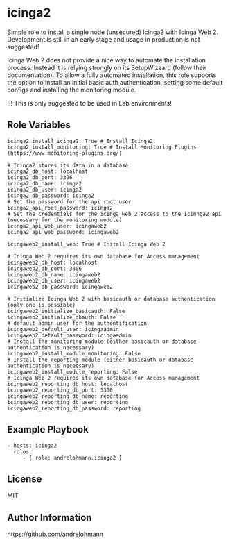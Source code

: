 icinga2
=======

Simple role to install a single node (unsecured) Icinga2 with Icinga Web 2. Development is still in an early stage and usage in production is not suggested!

Icinga Web 2 does not provide a nice way to automate the installation process. Instead it is relying strongly on its SetupWizzard (follow their documentation). To allow a fully automated installation, this role supports the option to install an initial basic auth authentication, setting some default configs and installing the monitoring module.

!!! This is only suggested to be used in Lab environments!

Role Variables
--------------

    icinga2_install_icinga2: True # Install Icinga2
    icinga2_install_monitoring: True # Install Monitoring Plugins (https://www.monitoring-plugins.org/)

    # Icinga2 stores its data in a database
    icinga2_db_host: localhost
    icinga2_db_port: 3306
    icinga2_db_name: icinga2
    icinga2_db_user: icinga2
    icinga2_db_password: icinga2
    # Set the password for the api root user
    icinga2_api_root_password: icinga2
    # Set the credentials for the icinga web 2 access to the icinnga2 api (necessary for the monitoring module)
    icinga2_api_web_user: icingaweb2
    icinga2_api_web_password: icingaweb2

    icingaweb2_install_web: True # Install Icinga Web 2

    # Icinga Web 2 requires its own database for Access management
    icingaweb2_db_host: localhost
    icingaweb2_db_port: 3306
    icingaweb2_db_name: icingaweb2
    icingaweb2_db_user: icingaweb2
    icingaweb2_db_password: icingaweb2

    # Initialize Icinga Web 2 with basicauth or database authentication (only one is possible)
    icingaweb2_initialize_basicauth: False
    icingaweb2_initialize_dbauth: False
    # default admin user for the authentification
    icingaweb2_default_user: icingaadmin
    icingaweb2_default_password: icingaadmin
    # Install the monitoring module (either basicauth or database authentication is necessary)
    icingaweb2_install_module_monitoring: False
    # Install the reporting module (either basicauth or database authentication is necessary)
    icingaweb2_install_module_reporting: False
    # Icinga Web 2 requires its own database for Access management
    icingaweb2_reporting_db_host: localhost
    icingaweb2_reporting_db_port: 3306
    icingaweb2_reporting_db_name: reporting
    icingaweb2_reporting_db_user: reporting
    icingaweb2_reporting_db_password: reporting


Example Playbook
----------------

    - hosts: icinga2
      roles:
         - { role: andrelohmann.icinga2 }

License
-------

MIT

Author Information
------------------

https://github.com/andrelohmann
